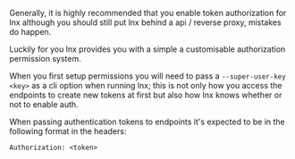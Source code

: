 Generally, it is highly recommended that you enable token authorization
for lnx although you should still put lnx behind a api / reverse proxy, 
mistakes do happen.

Luckily for you lnx provides you with a simple a customisable authorization permission system.

When you first setup permissions you will need to pass a `--super-user-key <key>` as a cli option
when running lnx; this is not only how you access the endpoints to create new tokens at first
but also how lnx knows whether or not to enable auth.

When passing authentication tokens to endpoints it's expected to be in the following
format in the headers:

```
Authorization: <token>
```